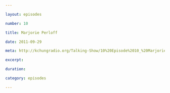 ```yaml
---

layout: episodes

number: 10

title: Marjorie Perloff

date: 2011-09-29

meta: http://kchungradio.org/Talking-Show/10%20Episode%2010_%20Marjorie%20Perloff.mp3

excerpt: 

duration: 

category: episodes

---
```


